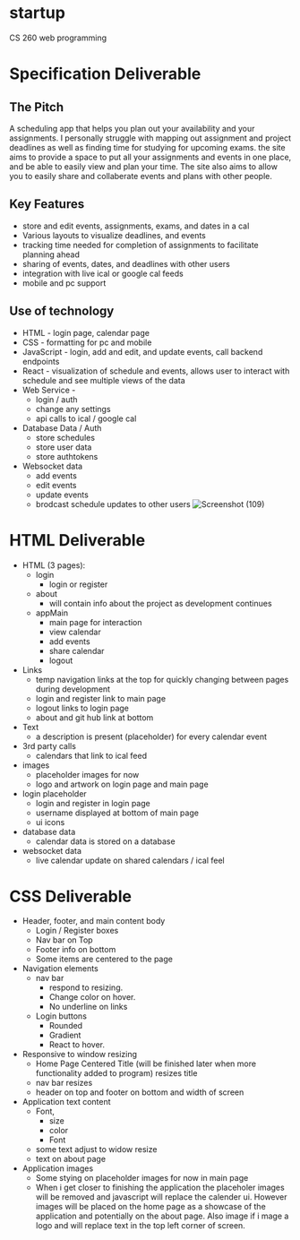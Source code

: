 # startup
CS 260 web programming

# Specification Deliverable

## The Pitch
A scheduling app that helps you plan out your availability and your assignments. I personally struggle with mapping out assignment and project deadlines as well as finding time for studying for upcoming exams. the site aims to provide a space to put all your assignments and events in one place, and be able to easily view and plan your time. The site also aims to allow you to easily share and collaberate events and plans with other people.

## Key Features
* store and edit events, assignments, exams, and dates in a cal
* Various layouts to visualize deadlines, and events
* tracking time needed for completion of assignments to facilitate planning ahead
* sharing of events, dates, and deadlines with other users
* integration with live ical or google cal feeds
* mobile and pc support

## Use of technology
* HTML - login page, calendar page
* CSS - formatting for pc and mobile
* JavaScript - login, add and edit, and update events, call backend endpoints 
* React - visualization of schedule and events, allows user to interact with schedule and see multiple views of the data
* Web Service - 
    * login / auth
    * change any settings
    * api calls to ical / google cal
* Database Data / Auth
    * store schedules
    * store user data
    * store authtokens
* Websocket data
    * add events
    * edit events
    * update events
    * brodcast schedule updates to other users
 ![Screenshot (109)](https://github.com/user-attachments/assets/9e91dabf-7850-4d82-8069-57982c5afe08)

# HTML Deliverable

- HTML (3 pages):
    - login
        - login or register
    - about
        - will contain info about the project as development continues
    - appMain
        - main page for interaction
        - view calendar
        - add events
        - share calendar
        - logout
- Links
    - temp navigation links at the top for quickly changing between pages during development
    - login and register link to main page
    - logout links to login page
    - about and git hub link at bottom
- Text
    - a description is present (placeholder) for every calendar event
- 3rd party calls
    - calendars that link to ical feed
- images
    - placeholder images for now
    - logo and artwork on login page and main page
- login placeholder
    - login and register in login page
    - username displayed at bottom of main page
    - ui icons
- database data
    - calendar data is stored on a database
- websocket data
    - live calendar update on shared calendars / ical feel

# CSS Deliverable

- Header, footer, and main content body
   - Login / Register boxes
   - Nav bar on Top
   - Footer info on bottom
   - Some items are centered to the page
- Navigation elements
   - nav bar
      - respond to resizing.
      - Change color on hover.
      - No underline on links
   - Login buttons
      - Rounded
      - Gradient
      - React to hover. 
- Responsive to window resizing
   - Home Page Centered Title (will be finished later when more functionality added to program) resizes title
   - nav bar resizes
   - header on top and footer on bottom and width of screen
- Application text content
   - Font,
      - size
      - color
      - Font
   - some text adjust to widow resize
   - text on about page
- Application images
   - Some stying on placeholder images for now in main page
   - When i get closer to finishing the application the placeholer images will be removed and javascript will replace the calender ui. However images will be placed on the home page as a showcase of the application and potentially on the about page. Also image if i mage a logo and will replace text in the top left corner of screen.
